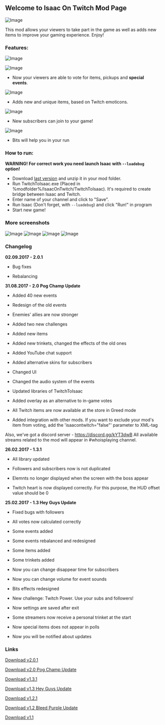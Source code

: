## Welcome to Isaac On Twitch Mod Page
![Image](https://vfstudio.github.io/IsaacOnTwitch/imgs/00.png)

This mod allows your viewers to take part in the game as well as adds new items to improve your gaming experience. Enjoy!


### Features:

![Image](https://vfstudio.github.io/IsaacOnTwitch/imgs/a.png)

![Image](https://vfstudio.github.io/IsaacOnTwitch/imgs/02.png)

- Now your viewers are able to vote for items, pickups and **special events**.

![Image](https://vfstudio.github.io/IsaacOnTwitch/imgs/03.png)

- Adds new and unique items, based on Twitch emoticons.

![Image](https://vfstudio.github.io/IsaacOnTwitch/imgs/04.png)

- New subscribers can join to your game!

![Image](https://vfstudio.github.io/IsaacOnTwitch/imgs/05.png)

- Bits will help you in your run


### How to run:
**WARNING! For correct work you need launch Isaac with `--luadebug` option!**

- Download [last version](https://vfstudio.github.io/IsaacOnTwitch/IsaacOnTwitch_v2.0.1.zip) and unzip it in your mod folder.
- Run TwitchToIsaac.exe (Placed in %modfolder%/IsaacOnTwitch/TwitchToIsaac). It's required to create bridge between Isaac and Twitch.
- Enter name of your channel and click to "Save".
- Run Isaac (Don't forget, with `--luadebug`) and click "Run!" in program
- Start new game!

### More screenshots

![Image](https://vfstudio.github.io/IsaacOnTwitch/imgs/01.png)
![Image](https://vfstudio.github.io/IsaacOnTwitch/imgs/06.png)
![Image](https://vfstudio.github.io/IsaacOnTwitch/imgs/07.png)
![Image](https://vfstudio.github.io/IsaacOnTwitch/imgs/08.png)

### Changelog

**02.09.2017 - 2.0.1**

- Bug fixes

- Rebalancing

**31.08.2017 - 2.0 Pog Champ Update**

- Added 40 new events    

- Redesign of the old events

- Enemies' allies are now stronger

- Added two new challenges

- Added new items

- Added new trinkets, changed the effects of the old ones

- Added YouTube chat support

- Added alternative skins for subscribers

- Changed UI

- Changed the audio system of the events

- Updated libraries of TwitchToIsaac

- Added overlay as an alternative to in-game votes

- All Twitch items are now available at the store in Greed mode

- Added integration with other mods. If you want to exclude your mod's item from voting, add the 'isaacontwitch="false"' parameter to XML-tag

Also, we've got a discord server - https://discord.gg/kYT3dwB All available streams related to the mod will appear in #whoisplaying channel.


**26.02.2017 - 1.3.1**

- All library updated

- Followers and subscribers now is not duplicated

- Elemnts no longer displayed when the screen with the boss appear

- Twitch heart is now displayed correctly. For this purpose, the HUD offset value should be 0

**25.02.2017 - 1.3 Hey Guys Update**

- Fixed bugs with followers

- All votes now calculated correctly

- Some events added

- Some events rebalanced and redesigned

- Some items added

- Some trinkets added

- Now you can change disappear time for subscribers

- Now you can change volume for event sounds

- Bits effects redesigned

- New challenge: Twitch Power. Use your subs and followers!

- Now settings are saved after exit

- Some streamers now receive a personal trinket at the start

- Now special items does not appear in polls

- Now you will be notified about updates

### Links
[Download v2.0.1](https://vfstudio.github.io/IsaacOnTwitch/IsaacOnTwitch_v2.0.1.zip)

[Download v2.0 Pog Champ Update](https://vfstudio.github.io/IsaacOnTwitch/IsaacOnTwitch_v2.0.zip)

[Download v1.3.1](https://vfstudio.github.io/IsaacOnTwitch/IsaacOnTwitch_v1.3.1.zip)

[Download v1.3 Hey Guys Update](https://vfstudio.github.io/IsaacOnTwitch/IsaacOnTwitch_v1.3.zip)

[Download v1.2.1](https://vfstudio.github.io/IsaacOnTwitch/IsaacOnTwitch_v1.2.1.zip)

[Download v1.2 Bleed Purple Update](https://vfstudio.github.io/IsaacOnTwitch/IsaacOnTwitch_v1.2.zip)

[Download v1.1](https://vfstudio.github.io/IsaacOnTwitch/IsaacOnTwitch_v1.1.zip)